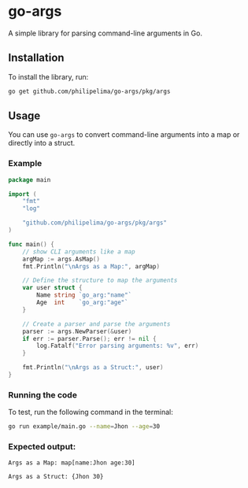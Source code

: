 # go-args


A simple library for parsing command-line arguments in Go.

## Installation

To install the library, run:

```sh
go get github.com/philipelima/go-args/pkg/args
```

## Usage

You can use `go-args` to convert command-line arguments into a map or directly into a struct.

### Example

```go
package main

import (
	"fmt"
	"log"

	"github.com/philipelima/go-args/pkg/args"
)

func main() {
	// show CLI arguments like a map
	argMap := args.AsMap()
	fmt.Println("\nArgs as a Map:", argMap)

	// Define the structure to map the arguments
	var user struct {
		Name string `go_arg:"name"`
		Age  int    `go_arg:"age"`
	}

	// Create a parser and parse the arguments
	parser := args.NewParser(&user)
	if err := parser.Parse(); err != nil {
		log.Fatalf("Error parsing arguments: %v", err)
	}

	fmt.Println("\nArgs as a Struct:", user)
}
```

### Running the code

To test, run the following command in the terminal:

```sh
go run example/main.go --name=Jhon --age=30
```

### Expected output:

```
Args as a Map: map[name:Jhon age:30]

Args as a Struct: {Jhon 30}
```



